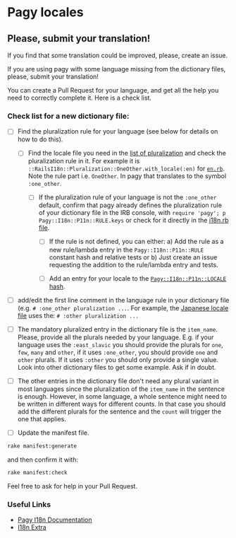 # Pagy locales

## Please, submit your translation!

If you find that some translation could be improved, please, create an issue.

If you are using pagy with some language missing from the dictionary files, please, submit your translation!

You can create a Pull Request for your language, and get all the help you need to correctly complete it. Here is a check list.

### Check list for a new dictionary file:

- [ ] Find the pluralization rule for your language (see below for details on how to do this).

  - [ ] Find the locale file you need in the [list of pluralization](https://github.com/svenfuchs/rails-i18n/tree/master/rails/pluralization) and check the pluralization rule in it. For example it is `::RailsI18n::Pluralization::OneOther.with_locale(:en)` for [`en.rb`](https://github.com/svenfuchs/rails-i18n/blob/master/rails/pluralization/en.rb). Note the rule part i.e. `OneOther`. In pagy that translates to the symbol `:one_other`.

    - [ ] If the pluralization rule of your language is not the `:one_other` default, confirm that pagy already defines the pluralization rule of your dictionary file in the IRB console, with `require 'pagy'; p Pagy::I18n::P11n::RULE.keys` or check for it directly in the [i18n.rb file](https://github.com/ddnexus/pagy/blob/072c2c1cf57b36519fa39b0ce46b2796c2ab5716/lib/pagy/i18n.rb#L26-L91).

      - [ ] If the rule is not defined, you can either: a) Add the rule as a new rule/lambda entry in the `Pagy::I18n::P11n::RULE` constant hash and relative tests or b) Just create an issue requesting the addition to the rule/lambda entry and tests.

      - [ ] Add an entry for your locale to the [`Pagy::I18n::P11n::LOCALE` hash](https://github.com/ddnexus/pagy/blob/072c2c1cf57b36519fa39b0ce46b2796c2ab5716/lib/pagy/i18n.rb#L95C1-L115).

- [ ] add/edit the first line comment in the language rule in your dictionary file (e.g. `# :one_other pluralization ...`. For example, the [Japanese locale file](https://github.com/ddnexus/pagy/blob/072c2c1cf57b36519fa39b0ce46b2796c2ab5716/lib/locales/ja.yml#L1) uses the: `# :other pluralization ...`

- [ ] The mandatory pluralized entry in the dictionary file is the `item_name`. Please, provide all the plurals needed by your language. E.g. if your language uses the `:east_slavic` you should provide the plurals for `one`, `few`, `many` and `other`, if it uses `:one_other`, you should provide `one` and `other` plurals. If it uses `:other` you should only provide a single value. Look into other dictionary files to get some example. Ask if in doubt.

- [ ] The other entries in the dictionary file don't need any plural variant in most languages since the pluralization of the `item_name` in the sentence is enough. However, in some language, a whole sentence might need to be written in different ways for different counts. In that case you should add the different plurals for the sentence and the `count` will trigger the one that applies.

- [ ] Update the manifest file.

```sh
rake manifest:generate
```

and then confirm it with:

```sh
rake manifest:check
```
Feel free to ask for help in your Pull Request.

### Useful Links

- [Pagy I18n Documentation](https://ddnexus.github.io/pagy/docs/api/i18n)
- [I18n Extra](https://ddnexus.github.io/pagy/docs/extras/i18n/)
